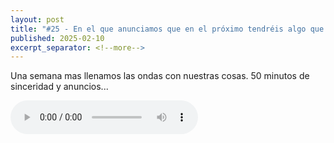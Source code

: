 ```yaml
---
layout: post
title: "#25 - En el que anunciamos que en el próximo tendréis algo que ver"
published: 2025-02-10
excerpt_separator: <!--more-->
---
```

Una semana mas llenamos las ondas con nuestras cosas. 50 minutos de sinceridad y anuncios...<!--more-->

<audio controls src="https://cajon-de-saastre.b-cdn.net/25.mp3"></audio>


